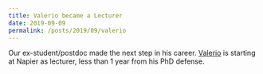 ```yaml
---
title: Valerio became a Lecturer
date: 2019-09-09
permalink: /posts/2019/09/valerio
---
```

Our ex-student/postdoc made the next step in his career.
[Valerio](http://www.valeriogiuffrida.academy/) is starting at Napier as
lecturer, less than 1 year from his PhD defense.
